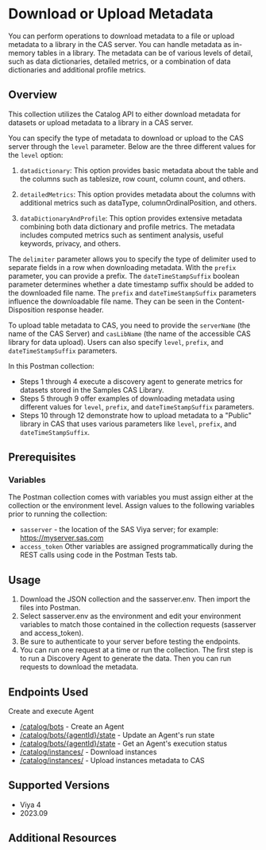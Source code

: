 
# Download or Upload Metadata

You can perform operations to download metadata to a file or upload metadata to a library in the CAS server. You can handle metadata as in-memory tables in a library. The metadata can be of various levels of detail, such as data dictionaries, detailed metrics, or a combination of data dictionaries and additional profile metrics.

## Overview

This collection utilizes the Catalog API to either download metadata for datasets or upload metadata to a library in a CAS server.

You can specify the type of metadata to download or upload to the CAS server through the `level` parameter. Below are the three different values for the `level` option:

1. `datadictionary`: This option provides basic metadata about the table and the columns such as tablesize, row count, column count, and others.

2. `detailedMetrics`: This option provides metadata about the columns with additional metrics such as dataType, columnOrdinalPosition, and others.

3. `dataDictionaryAndProfile`: This option provides extensive metadata combining both data dictionary and profile metrics. The metadata includes computed metrics such as sentiment analysis, useful keywords, privacy, and others.

The `delimiter` parameter allows you to specify the type of delimiter used to separate fields in a row when downloading metadata. With the `prefix` parameter, you can provide a prefix. The `dateTimeStampSuffix` boolean parameter determines whether a date timestamp suffix should be added to the downloaded file name. The `prefix` and `dateTimeStampSuffix` parameters influence the downloadable file name. They can be seen in the Content-Disposition response header.

To upload table metadata to CAS, you need to provide the `serverName` (the name of the CAS Server) and `casLibName` (the name of the accessible CAS library for data upload). Users can also specify `level`, `prefix`, and `dateTimeStampSuffix` parameters.

In this Postman collection:

- Steps 1 through 4 execute a discovery agent to generate metrics for datasets stored in the Samples CAS Library.
- Steps 5 through 9 offer examples of downloading metadata using different values for `level`, `prefix`, and `dateTimeStampSuffix` parameters.
- Steps 10 through 12 demonstrate how to upload metadata to a "Public" library in CAS that uses various parameters like `level`, `prefix`, and `dateTimeStampSuffix`.

## Prerequisites

### Variables
The Postman collection comes with variables you must assign either at the collection or the environment level. Assign values to the following variables prior to running the collection:
- `sasserver` - the location of the SAS Viya server; for example: https://myserver.sas.com
- `access_token`
Other variables are assigned programmatically during the REST calls using code in the Postman Tests tab.

## Usage
1. Download the JSON collection and the sasserver.env. Then import the files into Postman.
2. Select sasserver.env as the environment and edit your environment variables to match those contained in the collection requests (sasserver and access_token).
3. Be sure to authenticate to your server before testing the endpoints.
4. You can run one request at a time or run the collection. The first step is to run a Discovery Agent to generate the data. Then you can run requests to download the metadata.

## Endpoints Used
Create and execute Agent
- [/catalog/bots](https://developer.sas.com/apis/rest/DataManagement/#create-an-agent) - Create an Agent
- [/catalog/bots/{agentId}/state](https://developer.sas.com/apis/rest/DataManagement/#update-an-agent-39-s-run-state) - Update an Agent's run state
- [/catalog/bots/{agentId}/state](https://developer.sas.com/apis/rest/DataManagement/#get-an-agent-39-s-execution-status) - Get an Agent's execution status
- [/catalog/instances/](https://developer.sas.com/apis/rest/DataManagement/#download-instances) - Download instances
- [/catalog/instances/](https://developer.sas.com/apis/rest/DataManagement/#upload-instances-metadata-to-cas) - Upload instances metadata to CAS

## Supported Versions
- Viya 4
- 2023.09
## Additional Resources